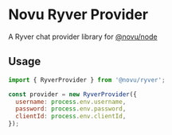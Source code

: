 # Novu Ryver Provider

A Ryver chat provider library for [@novu/node](https://github.com/novuhq/novu)

## Usage

````javascript
import { RyverProvider } from '@novu/ryver';

const provider = new RyverProvider({
  username: process.env.username,
  password: process.env.password,
  clientId: process.env.clientId,
});
````
